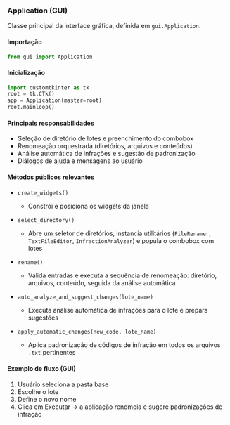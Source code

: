### Application (GUI)

Classe principal da interface gráfica, definida em `gui.Application`.

#### Importação

```python
from gui import Application
```

#### Inicialização

```python
import customtkinter as tk
root = tk.CTk()
app = Application(master=root)
root.mainloop()
```

#### Principais responsabilidades

- Seleção de diretório de lotes e preenchimento do combobox
- Renomeação orquestrada (diretórios, arquivos e conteúdos)
- Análise automática de infrações e sugestão de padronização
- Diálogos de ajuda e mensagens ao usuário

#### Métodos públicos relevantes

- `create_widgets()`
  - Constrói e posiciona os widgets da janela

- `select_directory()`
  - Abre um seletor de diretórios, instancia utilitários (`FileRenamer`, `TextFileEditor`, `InfractionAnalyzer`) e popula o combobox com lotes

- `rename()`
  - Valida entradas e executa a sequência de renomeação: diretório, arquivos, conteúdo, seguida da análise automática

- `auto_analyze_and_suggest_changes(lote_name)`
  - Executa análise automática de infrações para o lote e prepara sugestões

- `apply_automatic_changes(new_code, lote_name)`
  - Aplica padronização de códigos de infração em todos os arquivos `.txt` pertinentes

#### Exemplo de fluxo (GUI)

1) Usuário seleciona a pasta base
2) Escolhe o lote
3) Define o novo nome
4) Clica em Executar → a aplicação renomeia e sugere padronizações de infração

